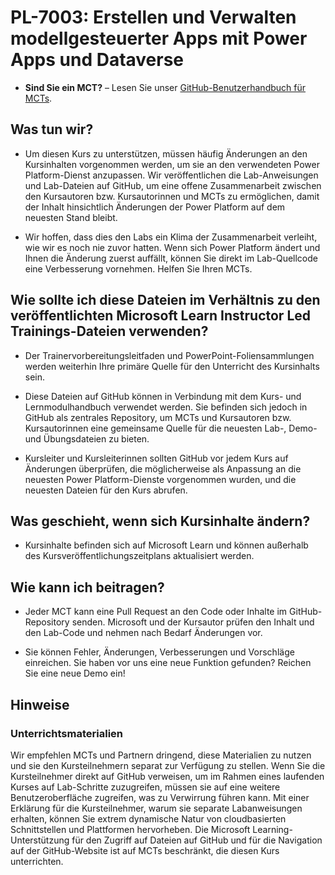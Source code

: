 # PL-7003: Erstellen und Verwalten modellgesteuerter Apps mit Power Apps und Dataverse

- **Sind Sie ein MCT?** – Lesen Sie unser [GitHub-Benutzerhandbuch für MCTs](https://microsoftlearning.github.io/MCT-User-Guide/).

## Was tun wir?

- Um diesen Kurs zu unterstützen, müssen häufig Änderungen an den Kursinhalten vorgenommen werden, um sie an den verwendeten Power Platform-Dienst anzupassen.  Wir veröffentlichen die Lab-Anweisungen und Lab-Dateien auf GitHub, um eine offene Zusammenarbeit zwischen den Kursautoren bzw. Kursautorinnen und MCTs zu ermöglichen, damit der Inhalt hinsichtlich Änderungen der Power Platform auf dem neuesten Stand bleibt.

- Wir hoffen, dass dies den Labs ein Klima der Zusammenarbeit verleiht, wie wir es noch nie zuvor hatten. Wenn sich Power Platform ändert und Ihnen die Änderung zuerst auffällt, können Sie direkt im Lab-Quellcode eine Verbesserung vornehmen. Helfen Sie Ihren MCTs.

## Wie sollte ich diese Dateien im Verhältnis zu den veröffentlichten Microsoft Learn Instructor Led Trainings-Dateien verwenden?

- Der Trainervorbereitungsleitfaden und PowerPoint-Foliensammlungen werden weiterhin Ihre primäre Quelle für den Unterricht des Kursinhalts sein.

- Diese Dateien auf GitHub können in Verbindung mit dem Kurs- und Lernmodulhandbuch verwendet werden. Sie befinden sich jedoch in GitHub als zentrales Repository, um MCTs und Kursautoren bzw. Kursautorinnen eine gemeinsame Quelle für die neuesten Lab-, Demo- und Übungsdateien zu bieten.

- Kursleiter und Kursleiterinnen sollten GitHub vor jedem Kurs auf Änderungen überprüfen, die möglicherweise als Anpassung an die neuesten Power Platform-Dienste vorgenommen wurden, und die neuesten Dateien für den Kurs abrufen.

## Was geschieht, wenn sich Kursinhalte ändern?

- Kursinhalte befinden sich auf Microsoft Learn und können außerhalb des Kursveröffentlichungszeitplans aktualisiert werden.

## Wie kann ich beitragen?

- Jeder MCT kann eine Pull Request an den Code oder Inhalte im GitHub-Repository senden. Microsoft und der Kursautor prüfen den Inhalt und den Lab-Code und nehmen nach Bedarf Änderungen vor.

- Sie können Fehler, Änderungen, Verbesserungen und Vorschläge einreichen. Sie haben vor uns eine neue Funktion gefunden? Reichen Sie eine neue Demo ein!

## Hinweise

### Unterrichtsmaterialien

Wir empfehlen MCTs und Partnern dringend, diese Materialien zu nutzen und sie den Kursteilnehmern separat zur Verfügung zu stellen. Wenn Sie die Kursteilnehmer direkt auf GitHub verweisen, um im Rahmen eines laufenden Kurses auf Lab-Schritte zuzugreifen, müssen sie auf eine weitere Benutzeroberfläche zugreifen, was zu Verwirrung führen kann. Mit einer Erklärung für die Kursteilnehmer, warum sie separate Labanweisungen erhalten, können Sie extrem dynamische Natur von cloudbasierten Schnittstellen und Plattformen hervorheben. Die Microsoft Learning-Unterstützung für den Zugriff auf Dateien auf GitHub und für die Navigation auf der GitHub-Website ist auf MCTs beschränkt, die diesen Kurs unterrichten.
